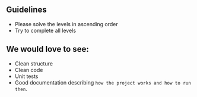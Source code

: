 ## Guidelines

- Please solve the levels in ascending order
- Try to complete all levels

## We would love to see:

- Clean structure
- Clean code
- Unit tests
- Good documentation describing `how the project works and how to run then`.

